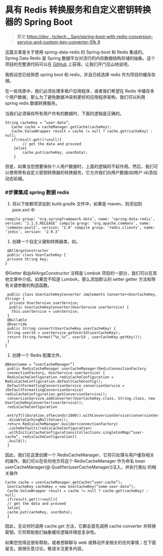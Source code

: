 # 具有 Redis 转换服务和自定义密钥转换器的 Spring Boot

> 原文:[https://dev . to/tech _ Sam/spring-boot-with-redis-conversion-service-and-custom-key-converter-5fk 9](https://dev.to/tech_sam/spring-boot-with-redis-conversion-service-and-custom-key-converter-5fk9)

这篇文章是关于使用 spring-data-redis 的 Spring-boot 和 Redis 集成的。Spring Data Redis 是 Spring 数据平台对流行的内存数据结构存储的抽象。这个项目的完整源代码可以在 [GitHub](https://github.com/Earth-43/Spring-Boot-Redis-ConversionServive) 上获得。让我们开门见山地说吧。

我假设您已经熟悉 spring boot 和 redis，并且已经选择 redis 作为项目的缓存存储。

在一些场景中，我们必须处理多租户应用程序，或者我们希望在 Redis 中缓存多个用户数据，那么为了避免数据冲突和更好的应用程序架构，我们可以利用 spring redis 数据转换服务。

当我们必须保存所有用户共有的数据时，下面的逻辑是正确的。

```
String cacheKey = “user-data”; 
   Cache cache = cacheManager.getCache(cacheKey);
   Cache.ValueWrapper result = cache != null ? cache.get(cacheKey) : null;
   if(result.get()!=null){
        // get the data and proceed 
    }else{
        cache.put(cacheKey, userData);
    } 
```

但是，如果当您想要保存个人用户数据时，上面的逻辑将不起作用。然后，我们可以使用带有自定义密钥转换器的转换服务，它允许我们向用户数据(如用户 id)添加动态前缀。

### [](#-steps-to-integrate-spring-data-redis)#步骤集成 spring 数据 redis

1.  将以下依赖项添加到 build.gradle 文件中，如果是 maven，则添加到 pom.xml 中

`compile group: ‘org.springframework.data’, name: ‘spring-data-redis’, version: ‘2.1.5.RELEASE’
compile group: ‘org.apache.commons’, name: ‘commons-pool2’, version: ‘2.0’
compile group: ‘redis.clients’, name: ‘jedis’, version: ‘2.9.3’`

1.  创建一个自定义键和转换器类，如。

```
 @AllArgsConstructor
 public class UserCacheKey {
 private String key;
} 
```

@Getter 和@AllArgsConstructor 注释是 Lombok 项目的一部分，我们可以在其他文章中介绍。如果您不知道 Lombok，那么添加默认的 setter getter 方法和带有关键参数的构造函数。

```
 public class UserCacheKeyConverter implements Converter<UserCacheKey, String> {
  private UserServive userService;
  public UserCacheKeyConverter(UserServive userService) {
   this.userService = userService;
 }
 @Nullable
 @Override
 public String convert(UserCacheKey userCacheKey) {
 String userId = userService.getUserId(userCacheKey);
 return String.format(“%s_%s”, userId , userCacheKey.getKey());
 }
} 
```

1.  创建一个 Redis 配置文件。

```
@Bean(name = “userCacheManager”)
 public RedisCacheManager userCacheManager(RedisConnectionFactory 
 connectionFactory, UserService userService) {
 RedisCacheConfiguration redisCacheConfiguration = RedisCacheConfiguration.defaultCacheConfig();
 DefaultFormattingConversionService conversionService = (DefaultFormattingConversionService) redisCacheConfiguration.getConversionService();
 conversionService.addConverter(UserCacheKey.class, String.class, new UserCacheKeyConverter(userService));
 redisCacheConfiguration
 .entryTtl(Duration.ofSeconds(1800)).withConversionService(conversionService)
 .disableCachingNullValues();
 return RedisCacheManager.builder(connectionFactory)
 .cacheDefaults(redisCacheConfiguration)
 .withInitialCacheConfigurations(Collections.singletonMap(“user-cache”, redisCacheConfiguration))
 .build();
 } 
```

因此，我们在这里创建一个 RedisCacheManager，它将只处理与用户缓存相关的操作。我们可以在任何地方将这个 RedisCacheManager 作为命名 bean userCacheManager(@ Qualifier(userCacheManager))注入，并执行类似
的相关操作

```
Cache cache = userCacheManager.getCache(“user-cache”);
 UserCacheKey cacheKey = new UserCacheKey(“some-user-data”);
 Cache.ValueWrapper result = cache != null ? cache.get(cacheKey) : null;
 if(result.get()!=null){
 // get the data and proceed 
 }else{
 cache.put(cacheKey, userData);
 } 
```

因此，无论何时调用 cache.get 方法，它都会首先调用 cache converter 并转换密钥。它将帮助我们抽象缓存逻辑并降低复杂性。

如果您觉得这很有帮助，或者想聊聊与 web 或移动开发相关的任何事情；在下面留言。我很乐意讨论。敬请关注更多内容。